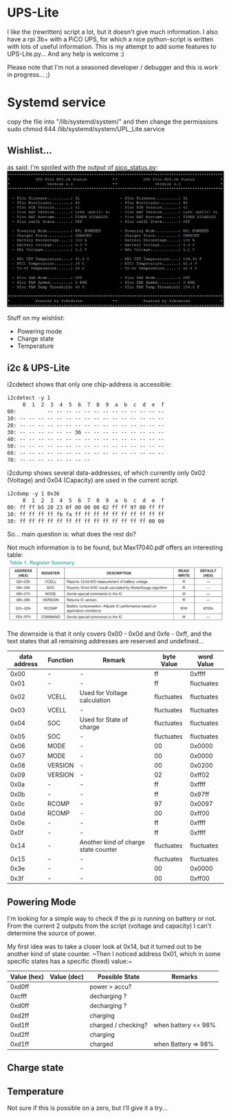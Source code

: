 # UPS-Lite

I like the (rewritten) script a lot, but it doesn't give much information. I also have a rpi 3b+ with a PiCO UPS, for which a nice python-script is written with lots of useful information. This is my attempt to add some features to UPS-Lite.py... And any help is welcome :)

Please note that I'm not a seasoned developer / debugger and this is work in progress... ;)

# Systemd service
copy the file into "/lib/systemd/system/" 
and then change the permissions sudo chmod 644 /lib/systemd/system/UPL_Lite.service


## Wishlist... 
as said: I'm spoiled with the output of [pico_status.py](https://github.com/Siewert308SW/pico_status):
![alt text](https://github.com/Siewert308SW/pico_status/blob/master/pico_status.png "pico_status.py output")

Stuff on my wishlist: 
- Powering mode
- Charge state
- Temperature

## i2c & UPS-Lite
i2cdetect shows that only one chip-address is accessible:

```
i2cdetect -y 1
     0  1  2  3  4  5  6  7  8  9  a  b  c  d  e  f
00:          -- -- -- -- -- -- -- -- -- -- -- -- -- 
10: -- -- -- -- -- -- -- -- -- -- -- -- -- -- -- -- 
20: -- -- -- -- -- -- -- -- -- -- -- -- -- -- -- -- 
30: -- -- -- -- -- -- 36 -- -- -- -- -- -- -- -- -- 
40: -- -- -- -- -- -- -- -- -- -- -- -- -- -- -- -- 
50: -- -- -- -- -- -- -- -- -- -- -- -- -- -- -- -- 
60: -- -- -- -- -- -- -- -- -- -- -- -- -- -- -- -- 
70: -- -- -- -- -- -- -- --
```

i2cdump shows several data-addresses, of which currently only 0x02 (Voltage) and 0x04 (Capacity) are used in the current script. 
```
i2cdump -y 1 0x36
     0  1  2  3  4  5  6  7  8  9  a  b  c  d  e  f
00: ff ff b5 20 23 0f 00 00 00 02 ff ff 97 00 ff ff
10: ff ff ff ff fb fa ff ff ff ff ff ff ff ff ff ff
30: ff ff ff ff ff ff ff ff ff ff ff ff ff ff 00 00
```
 So... main question is: what does the rest do? 

Not much information is to be found, but Max17040.pdf offers an interesting table:
![alt text](images/Max17040_registry.png "Max17040 registry table")

The downside is that it only covers 0x00 - 0x0d and 0xfe - 0xff, and the text states that all remaining addresses are reserved and undefined... 


| data address | Function | Remark  | byte Value | word Value
| ------------- |-------------|-------|-------|-------|
| 0x00 | - | - |ff|0xffff |
| 0x01 | - | - |ff|fluctuates |
| 0x02 | VCELL | Used for Voltage calculation | fluctuates  | fluctuates |
| 0x03 | VCELL | - | fluctuates| fluctuates |
| 0x04 | SOC | Used for State of charge | fluctuates |fluctuates |
| 0x05 | SOC | - |fluctuates |fluctuates |
| 0x06 | MODE | - |00 | 0x0000 |
| 0x07 | MODE | - |00 | 0x0000 |
| 0x08 | VERSION | - |00 | 0x0200 |
| 0x09 | VERSION | - |02 | 0xff02 |
| 0x0a | - | - |ff | 0xffff | 
| 0x0b | - | - |ff | 0x97ff |
| 0x0c | RCOMP | - |97 | 0x0097 | 
| 0x0d | RCOMP | - |00 | 0xff00 |
| 0x0e | - | - |ff | 0xffff |
| 0x0f | - | - |ff | 0xffff |
| 0x14 | - |Another kind of charge state counter | fluctuates | fluctuates |
| 0x15 | - | - |fluctuates   | fluctuates |
| 0x3e | - | - |00 | 0x0000 |
| 0x3f | - | - |00 | 0xff00 |







## Powering Mode
I'm looking for a simple way to check if the pi is running on battery or not. From the current 2 outputs from the script (voltage and capacity) I can't determine the source of power. 

My first idea was to take a closer look at 0x14, but it turned out to be another kind of state counter. ~Then I noticed address 0x01, which in some specific states has a specific (fixed) value:~

| Value (hex) | Value (dec) | Possible State  | Remarks |
| ------------- |-------------|-------|-------|
| 0xd0ff |  | power > accu? | | 
| 0xcfff |  | decharging ?  | | 
| 0xd0ff |  | decharging ?  | | 
| 0xd2ff |  | charging | | 
| 0xd1ff |  | charged / checking?  | when battery <= 98%  |
| 0xd2ff |  | charging  | | 
| 0xd1ff |  | charged  | when Battery => 98% |


## Charge state

## Temperature
Not sure if this is possible on a zero, but I'll give it a try...






